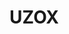 # UZOX

<p><a href="https://heroku.com/deploy?template=https://github.com/Alone45-45/uzox"><https://img.shields.io/badge/-%F0%9D%98%BF%F0%9D%99%80%F0%9D%99%8B%F0%9D%99%87%F0%9D%99%8A%F0%9D%99%94%20%F0%9D%99%8F%F0%9D%99%8A%20%F0%9D%99%83%F0%9D%99%80%F0%9D%99%8D%F0%9D%99%8A%F0%9D%99%86%F0%9D%99%90-blue?style=for-the-badge&logo=heroku" width="220" height="38.45"/></a><p>
<p><a href="https://heroku.com/deploy?template=https://github.com/Alone45-45/Nobita"><https://img.shields.io/badge/%F0%9F%A6%9A-DEPLOY%20TO%20HEROKU-yellowgreen?style=for-the-badge&logo=heroku" width="200""/></a></p>
